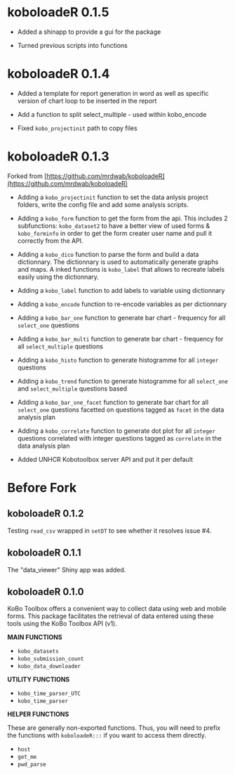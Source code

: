 # koboloadeR 0.1.5

 * Added a shinapp to provide a gui for the package
 
 * Turned previous scripts into functions


# koboloadeR 0.1.4

 * Added a template for report generation in word as well as specific version of chart loop to be inserted in the report
 
 * Add a function to split select_multiple - used within kobo_encode
 
 * Fixed `kobo_projectinit` path to copy files

# koboloadeR 0.1.3

Forked from [https://github.com/mrdwab/koboloadeR](https://github.com/mrdwab/koboloadeR)

* Adding a `kobo_projectinit` function to set the data anlysis project folders, write the config file and add some analysis scripts.

* Adding a `kobo_form` function to get the form from the api. This includes 2 subfunctions: `kobo_dataset2` to have a better view of used forms & `kobo_forminfo` in order to get the form creater user name and pull it correctly from the API.

* Adding a `kobo_dico` function to parse the form and build a data dictionnary. The dictionnary is used to automatically generate graphs and maps. A inked functions is `kobo_label` that allows to recreate labels easily using the dictionnary.

* Adding a `kobo_label` function to add labels to variable using dictionnary

* Adding a `kobo_encode` function to re-encode variables as per dictionnary

* Adding a `kobo_bar_one` function to generate bar chart - frequency for all `select_one` questions

* Adding a `kobo_bar_multi` function to generate bar chart - frequency for all `select_multiple` questions

* Adding a `kobo_histo` function to generate histogramme for all `integer` questions

* Adding a `kobo_trend` function to generate histogramme for all `select_one` and `select_multiple` questions based 

* Adding a `kobo_bar_one_facet` function to generate bar chart for all `select_one` questions facetted on questions tagged as `facet` in the data analysis plan 

* Adding a `kobo_correlate` function to generate dot plot for all `integer` questions correlated with integer questions tagged as `correlate` in the data analysis plan 

* Added UNHCR Kobotoolbox server API and put it per default


# Before Fork

## koboloadeR 0.1.2

Testing `read_csv` wrapped in `setDT` to see whether it resolves issue #4.

## koboloadeR 0.1.1

The "data_viewer" Shiny app was added. 

## koboloadeR 0.1.0

KoBo Toolbox offers a convenient way to collect data using web and mobile forms. This package facilitates the retrieval of data entered using these tools using the KoBo Toolbox API (v1).

**MAIN FUNCTIONS**

* `kobo_datasets`
* `kobo_submission_count`
* `kobo_data_downloader`

**UTILITY FUNCTIONS**

* `kobo_time_parser_UTC`
* `kobo_time_parser`

**HELPER FUNCTIONS**

These are generally non-exported functions. Thus, you will need to prefix the functions with `koboloadeR:::` if you want to access them directly.

* `host`
* `get_me`
* `pwd_parse`
